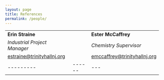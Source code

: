 ```yaml
---
layout: page
title: References
permalink: /people/
---
```


|         |      |   |
|---------|------|---|
|**Erin Straine**      |      |**Ester McCaffrey**|
|*Industrial Project Manager*      |      |*Chemistry Supervisor*|
|estraine@trinityhallnj.org      |      |emccaffrey@trinityhallnj.org|
|---------|------|---|


